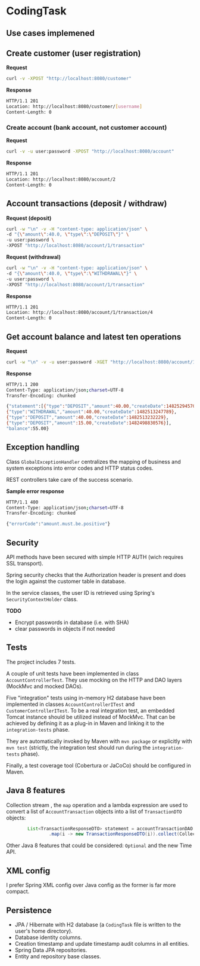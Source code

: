 # CodingTask


## Use cases implemened

## Create customer (user registration)

**Request**

```bash
curl -v -XPOST "http://localhost:8080/customer"
```
**Response**
```bash
HTTP/1.1 201
Location: http://localhost:8080/customer/[username]
Content-Length: 0
```

### Create account (bank account, not customer account)

**Request**

```bash
curl -v -u user:password -XPOST "http://localhost:8080/account"
```
**Response**
```bash
HTTP/1.1 201
Location: http://localhost:8080/account/2
Content-Length: 0
```
## Account transactions (deposit / withdraw)

**Request (deposit)**
```bash
curl -w "\n" -v -H "content-type: application/json" \
-d "{\"amount\":40.0, \"type\":\"DEPOSIT\"}" \
-u user:password \
-XPOST "http://localhost:8080/account/1/transaction"
```

**Request (withdrawal)**
```bash
curl -w "\n" -v -H "content-type: application/json" \
-d "{\"amount\":40.0, \"type\":\"WITHDRAWAL\"}" \
-u user:password \
-XPOST "http://localhost:8080/account/1/transaction"
```
**Response**
```bash
HTTP/1.1 201
Location: http://localhost:8080/account/1/transaction/4
Content-Length: 0
```

## Get account balance and latest ten operations

**Request**
```bash
curl -w "\n" -v -u user:password -XGET "http://localhost:8080/account/1"
```
**Response**
```bash
HTTP/1.1 200
Content-Type: application/json;charset=UTF-8
Transfer-Encoding: chunked

{"statement":[{"type":"DEPOSIT","amount":40.00,"createDate":1482529457005},
{"type":"WITHDRAWAL","amount":40.00,"createDate":1482513247789},
{"type":"DEPOSIT","amount":40.00,"createDate":1482513232229},
{"type":"DEPOSIT","amount":15.00,"createDate":1482498830576}],
"balance":55.00}
```
## Exception handling

Class `GlobalExceptionHandler` centralizes the mapping of business and system exceptions into error codes and HTTP status codes.

REST controllers take care of the success scenario.

**Sample error response**
```bash
HTTP/1.1 400
Content-Type: application/json;charset=UTF-8
Transfer-Encoding: chunked

{"errorCode":"amount.must.be.positive"}
```
## Security

API methods have been secured with simple HTTP AUTH (wich requires SSL transport).

Spring security checks that the Authorization header is present and does the login against the customer table in database.

In the service classes, the user ID is retrieved using Spring's `SecurityContextHolder` class.

**TODO**

*  Encrypt passwords in database (i.e. with SHA)
*  clear passwords in objects if not needed

## Tests

The project includes 7 tests.

A couple of unit tests have been implemented in class `AccountControllerTest`.
They use mocking on the HTTP and DAO layers (MockMvc and mocked DAOs).

Five "integration" tests using in-memory H2 database have been implemented in classes `AccountControllerITest` and `CustomerControllerITest`.
To be a real integration test, an embedded Tomcat instance should be utilized instead of MockMvc. That can be achieved by defining it as a plug-in in Maven and linking it to the `integration-tests` phase.



They are automatically invoked by Maven with `mvn package` or explicitly with `mvn test` (strictly, the integration test should run during the `integration-tests` phase).

Finally, a test coverage tool (Cobertura or JaCoCo) should be configured in Maven.

## Java 8 features

Collection stream , the `map` operation and a lambda expression are used to convert a list of `AccountTransaction` objects into a list of `TransactionDTO` objects:
```java
		List<TransactionResponseDTO> statement = accountTransactionDAO.findTop10ByAccountOrderByCreateDateDesc(account)
				.map(i -> new TransactionResponseDTO(i)).collect(Collectors.toList());
 ```

 Other Java 8 features that could be considered: `Optional` and the new Time API.

## XML config

I prefer Spring XML config over Java config as the former is far more compact.

## Persistence

* JPA / Hibernate with H2 database (a `CodingTask` file is written to the user's home directory).
* Database identity columns.
* Creation timestamp and update timestamp audit columns in all entities.
* Spring Data JPA repositories.
* Entity and repository base classes.
